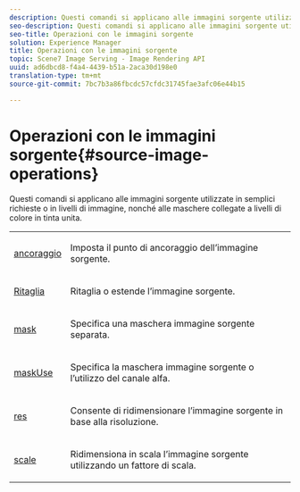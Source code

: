```yaml
---
description: Questi comandi si applicano alle immagini sorgente utilizzate in semplici richieste o in livelli di immagine, nonché alle maschere collegate a livelli di colore in tinta unita.
seo-description: Questi comandi si applicano alle immagini sorgente utilizzate in semplici richieste o in livelli di immagine, nonché alle maschere collegate a livelli di colore in tinta unita.
seo-title: Operazioni con le immagini sorgente
solution: Experience Manager
title: Operazioni con le immagini sorgente
topic: Scene7 Image Serving - Image Rendering API
uuid: ad6dbcd8-f4a4-4439-b51a-2aca30d198e0
translation-type: tm+mt
source-git-commit: 7bc7b3a86fbcdc57cfdc31745fae3afc06e44b15

---
```



# Operazioni con le immagini sorgente{#source-image-operations}

Questi comandi si applicano alle immagini sorgente utilizzate in semplici richieste o in livelli di immagine, nonché alle maschere collegate a livelli di colore in tinta unita.

<table id="simpletable_86AF12F2BD0B4F8698A008F8A20BAEF0"> 
 <tr class="strow"> 
  <td class="stentry"> <p><a href="../../../../../../is-api/http-ref/image-serving-api-ref/c-http-protocol-reference/c-command-reference/r-anchor.md#reference-6661e548ab284b82828d8d94c8ddeb7c" type="reference" format="dita" scope="local"> ancoraggio</a> </p></td> 
  <td class="stentry"> <p>Imposta il punto di ancoraggio dell’immagine sorgente. </p></td> 
 </tr> 
 <tr class="strow"> 
  <td class="stentry"> <p> <a href="../../../../../../is-api/http-ref/image-serving-api-ref/c-http-protocol-reference/c-command-reference/r-crop.md#reference-6fd0f6399966446ab4425ce050572eab" type="reference" format="dita" scope="local"> Ritaglia</a> </p></td> 
  <td class="stentry"> <p>Ritaglia o estende l’immagine sorgente. </p></td> 
 </tr> 
 <tr class="strow"> 
  <td class="stentry"> <p><a href="../../../../../../is-api/http-ref/image-serving-api-ref/c-http-protocol-reference/c-command-reference/r-mask.md#reference-922254e027404fb890b850e2723ee06e" type="reference" format="dita" scope="local"> mask</a> </p></td> 
  <td class="stentry"> <p>Specifica una maschera immagine sorgente separata. </p></td> 
 </tr> 
 <tr class="strow"> 
  <td class="stentry"> <p> <a href="../../../../../../is-api/http-ref/image-serving-api-ref/c-http-protocol-reference/c-command-reference/r-maskuse.md#reference-9bb1fb5eee4a4bd38f33dadc1a752464" type="reference" format="dita" scope="local"> maskUse</a> </p></td> 
  <td class="stentry"> <p>Specifica la maschera immagine sorgente o l’utilizzo del canale alfa. </p></td> 
 </tr> 
 <tr class="strow"> 
  <td class="stentry"> <p> <a href="../../../../../../is-api/http-ref/image-serving-api-ref/c-http-protocol-reference/c-command-reference/r-res.md#reference-3d6fe416801148dea0f786f2b5169e55" type="reference" format="dita" scope="local"> res</a> </p></td> 
  <td class="stentry"> <p>Consente di ridimensionare l’immagine sorgente in base alla risoluzione. </p></td> 
 </tr> 
 <tr class="strow"> 
  <td class="stentry"> <p><a href="../../../../../../is-api/http-ref/image-serving-api-ref/c-http-protocol-reference/c-command-reference/r-is-http-scale.md#reference-098c30cea1764f189e6f7c7e400cc065" type="reference" format="dita" scope="local"> scale</a> </p></td> 
  <td class="stentry"> <p>Ridimensiona in scala l’immagine sorgente utilizzando un fattore di scala. </p></td> 
 </tr> 
</table>

